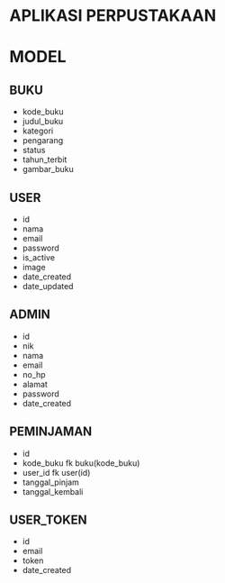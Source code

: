 # APLIKASI PERPUSTAKAAN
# MODEL
## BUKU
- kode_buku 
- judul_buku 
- kategori 
- pengarang 
- status
- tahun_terbit 
- gambar_buku 

## USER
- id
- nama
- email
- password
- is_active
- image
- date_created
- date_updated

## ADMIN
- id
- nik
- nama
- email
- no_hp
- alamat
- password
- date_created

## PEMINJAMAN
- id
- kode_buku fk buku(kode_buku)
- user_id fk user(id)
- tanggal_pinjam
- tanggal_kembali

## USER_TOKEN
- id
- email
- token
- date_created
